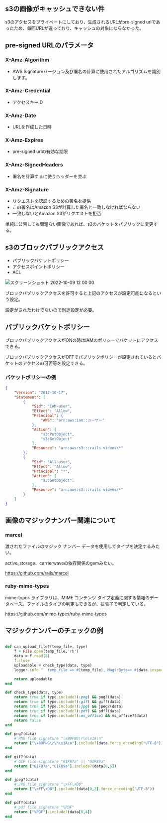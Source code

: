 ## s3の画像がキャッシュできない件

s3のアクセスをプライベートにしており、生成されるURLがpre-signed urlであったため、毎回URLが違っており、キャッシュの対象にならなかった。

## pre-signed URLのパラメータ

### X-Amz-Algorithm
- AWS Signatureバージョン及び署名の計算に使用されたアルゴリズムを識別します。

### X-Amz-Credential
- アクセスキーID

### X-Amz-Date
- URLを作成した日時

### X-Amz-Expires
- pre-signed urlの有効な期限

### X-Amz-SignedHeaders
- 署名を計算するに使うヘッダーを並ぶ

### X-Amz-Signature
- リクエストを認証するための署名を提供
- この署名はAmazon S3が計算した署名と一致しなければならない
- 一致しないとAmazon S3がリクエストを拒否

単純に公開しても問題ない画像であれば、s3のバケットをパブリックに変更する。

## s3のブロックパブリックアクセス

- パブリックバケットポリシー
- アクセスポイントポリシー
- ACL

![スクリーンショット 2022-10-09 12 00 00](https://user-images.githubusercontent.com/49969297/194735638-d1a0afbc-c136-4103-89c9-569a13decb0b.png)

ブロックパプリックアクセスを許可すると上記のアクセスが設定可能になるという設定。

設定がされたわけでないので別途設定が必要。

## パブリックバケットポリシー

ブロックパプリックアクセスがONの時はIAMのポリシーでバケットにアクセスできる。

プロックパブリックアクセスがOFFでパプリックポリシーが設定されているとバケットのアクセスの可否等を設定できる。

### バケットポリシーの例
```json
{
    "Version": "2012-10-17",
    "Statement": [
        {
            "Sid": "IAM-user",
            "Effect": "Allow",
            "Principal": {
                "AWS": "arn:aws:iam::ユーザー"
            },
            "Action": [
                "s3:PutObject",
                "s3:GetObject"
            ],
            "Resource": "arn:aws:s3:::rails-videos/*"
        },
        {
            "Sid": "All-user",
            "Effect": "Allow",
            "Principal": "*",
            "Action": [
                "s3:GetObject",
            ],
            "Resource": "arn:aws:s3:::rails-videos/*"
        }
    ]
}


```

## 画像のマジックナンバー関連について

### marcel

渡されたファイルのマジック ナンバー データを使用してタイプを決定するみたい。

active_storage、carrierwaveの依存関係のgemみたい。

https://github.com/rails/marcel

### ruby-mime-types

mime-types ライブラリは、MIME コンテンツ タイプ定義に関する情報のデータベース。ファイルのタイプの判定もできるが、拡張子で判定している。

https://github.com/mime-types/ruby-mime-types

## マジックナンバーのチェックの例

```ruby

def can_upload_file?(temp_file, type)
    f = File.open(temp_file,'rb')
    data = f.read(8)
    f.close
    uploadable = check_type(data, type)
    logger.info "  temp_file => #{temp_file}, MagicByte=> #{data.inspect}, uploadable? => #{uploadable} "

    return uploadable
end

def check_type(data, type)
    return true if type.include?(:png) && png?(data)
    return true if type.include?(:gif) && gif?(data)
    return true if type.include?(:jpg) && jpeg?(data)
    return true if type.include?(:pdf) && pdf?(data)
    return true if type.include?(:ms_office) && ms_office?(data)
    return false
end

def png?(data)
    # PNG file signature "\x89PNG\r\n\x1A\n"
    return ["\x89PNG\r\n\x1A\n"].include?(data.force_encoding("UTF-8"))
end

def gif?(data)
    # GIF file signature "GIF87a" || "GIF89a"
    return ["GIF87a","GIF89a"].include?(data[0,6])
end

def jpeg?(data)
    # JPG file signature "\xFF\xD8"
    return ["\xFF\xD8"].include?(data[0,2].force_encoding("UTF-8"))
end

def pdf?(data)
    # pdf file signature "%PDF"
    return ["%PDF"].include?(data[0,4])
end
  ```



